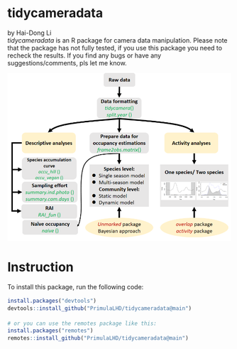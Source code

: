# tidycameradata         
by Hai-Dong Li        
*tidycameradata* is an R package for camera data manipulation. Please note that the package has not fully tested, if you use this package you need to recheck the results. If you find any bugs or have any suggestions/comments, pls let me know.           

![flow chart](https://github.com/PrimulaLHD/BioSta_Course/blob/master/my_file/tidycameradata.png)

# Instruction
To install this package, run the following code:
``` r 
install.packages("devtools")
devtools::install_github("PrimulaLHD/tidycameradata@main")

# or you can use the remotes package like this:
install.packages("remotes")
remotes::install_github("PrimulaLHD/tidycameradata@main")

``` 


